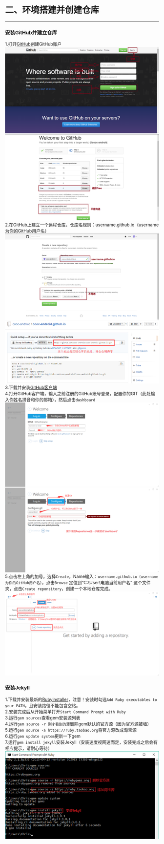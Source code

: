 二、环境搭建并创建仓库
====
----

### 安装GitHub并建立仓库
1.打开[GitHub](https://github.com)创建GitHub账户   
![注册GitHub1](../images/signup1.png)
![注册GitHub2](../images/signup2.png)
2.在GitHub上建立一个远程仓库，仓库名规则：username.github.io（username为你的GitHub用户名）   
![创建仓库](../images/create-reponsitory.png)   
![远程仓库地址](../images/remote_rep_addr.png)   
3.下载并安装[GitHub客户端](https://github-windows.s3.amazonaws.com/GitHubSetup.exe)   
4.打开GitHub客户端，输入之前注册的GitHub账号登录，配置你的GIT（此处输入你姓名拼音和你的邮箱），然后点击`dashboard`   
![登录](../images/github_login.png)   
![配置Git](../images/config_github.png)   
5.点击左上角的加号，选择`Create`，Name输入：`username.github.io（username为你的GitHub用户名）`，点击`Browse`   定位到“C:\User\电脑当前用户名” 这个文件夹，点击`Create reponsitory`，创建一个本地仓库完成。
![创建本地仓库](../images/create_local_rep.png)


### 安装Jekyll
1.下载并安装最新的[Rubyinstaller](http://files.bryanbibat.net/rails-ftw-v0.21-2.1.6-4.2.3.exe)，注意！安装时勾选`Add Ruby executables to your PATH`，且安装路径不能包含空格。   
2.安装完成后从开始菜单打开`Start Command Prompt with Ruby`   
3.运行`gem sources`查看gem安装源列表   
4.运行`gem source -r 刚才看到的源`删除gem默认的官方源（因为官方源被墙）   
5.运行`gem source -a https://ruby.taobao.org`将官方源改成淘宝源   
6.运行`gem update system`更新一下gem   
7.运行`gem install jekyll`安装Jekyll（安装速度视网速而定，安装完成之后会有相应提示，请耐心等待）   
![安装Jekyll](../images/jekyll_install.png)